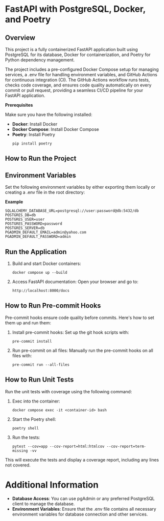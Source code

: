 # **FastAPI with PostgreSQL, Docker, and Poetry**

## **Overview**
This project is a fully containerized FastAPI application built using PostgreSQL for its database, 
Docker for containerization, and Poetry for Python dependency management.

The project includes a pre-configured Docker Compose setup for managing services, a .env file for 
handling environment variables, and GitHub Actions for continuous integration (CI). The GitHub Actions workflow 
runs tests, checks code coverage, and ensures code quality automatically on every commit or pull request, 
providing a seamless CI/CD pipeline for your FastAPI application.

**Prerequisites**

Make sure you have the following installed:
- **Docker**: Install Docker
- **Docker Compose**: Install Docker Compose
- **Poetry**: Install Poetry
   ```commandline
   pip install poetry

## **How to Run the Project**

## **Environment Variables**

Set the following environment variables by either exporting them locally or 
creating a .env file in the root directory:

**Example**

```doctest
SQLALCHEMY_DATABASE_URL=postgresql://user:password@db:5432/db
POSTGRES_DB=db
POSTGRES_USER=user
POSTGRES_PASSWORD=password
POSTGRES_SERVER=db
PGADMIN_DEFAULT_EMAIL=admin@yahoo.com
PGADMIN_DEFAULT_PASSWORD=admin
```

## **Run the Application**
1. Build and start Docker containers:
    ```commandline 
   docker compose up --build

2. Access FastAPI documentation: Open your browser and go to:
    ```commandline 
   http://localhost:8000/docs

## **How to Run Pre-commit Hooks**
Pre-commit hooks ensure code quality before commits. Here's how to set them up and run them:

1. Install pre-commit hooks: Set up the git hook scripts with:
    ```commandline 
   pre-commit install

2. Run pre-commit on all files: Manually run the pre-commit hooks on all files with:
    ```commandline 
   pre-commit run --all-files
## **How to Run Unit Tests**

Run the unit tests with coverage using the following command:

1. Exec into the container:
    ```commandline 
   docker compose exec -it <container-id> bash

2. Start the Poetry shell:
    ```commandline 
   poetry shell

3. Run the tests:
    ```commandline 
   pytest --cov=app --cov-report=html:htmlcov --cov-report=term-missing -vv

This will execute the tests and display a coverage report, including any lines not covered.

# **Additional Information**
- **Database Access**: You can use pgAdmin or any preferred PostgreSQL client to manage the database.
- **Environment Variables**: Ensure that the .env file contains all necessary environment variables for
database connection and other services.

